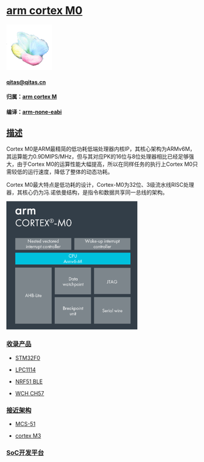 ﻿# [arm cortex M0](https://github.com/sochub/CM0)

[![sites](SoC/SoC.png)](http://www.qitas.cn) 

####  qitas@qitas.cn

#### 归属：[arm cortex M](https://github.com/sochub/CM)
#### 编译：[arm-none-eabi](https://github.com/sochub/arm-none-eabi) 

## [描述](https://github.com/sochub/CM0/wiki) 

Cortex M0是ARM最精简的低功耗低端处理器内核IP，其核心架构为ARMv6M，其运算能力0.9DMIPS/MHz，但与其对应PK的16位与8位处理器相比已经足够强大，由于Cortex M0的运算性能大幅提高，所以在同样任务的执行上Cortex M0只需较低的运行速度，降低了整体的动态功耗。

Cortex M0最大特点是低功耗的设计，Cortex-M0为32位、3级流水线RISC处理器，其核心仍为冯.诺依曼结构，是指令和数据共享同一总线的架构。

[![sites](SoC/CM0.png)](https://developer.arm.com/ip-products/processors/cortex-m/cortex-m0) 


### [收录产品](https://github.com/sochub/CM0)

- [STM32F0](https://github.com/sochub/STM32F0) 

- [LPC1114](https://github.com/sochub/LPC1114) 

- [NRF51 BLE](https://github.com/sochub/NRF51)

- [WCH CH57](https://github.com/sochub/CH57)

### [接近架构](https://github.com/sochub/CM0)

- [MCS-51](https://github.com/sochub/MCS-51) 

- [cortex M3](https://github.com/sochub/CM3)


###  [SoC开发平台](http://www.qitas.cn)   

